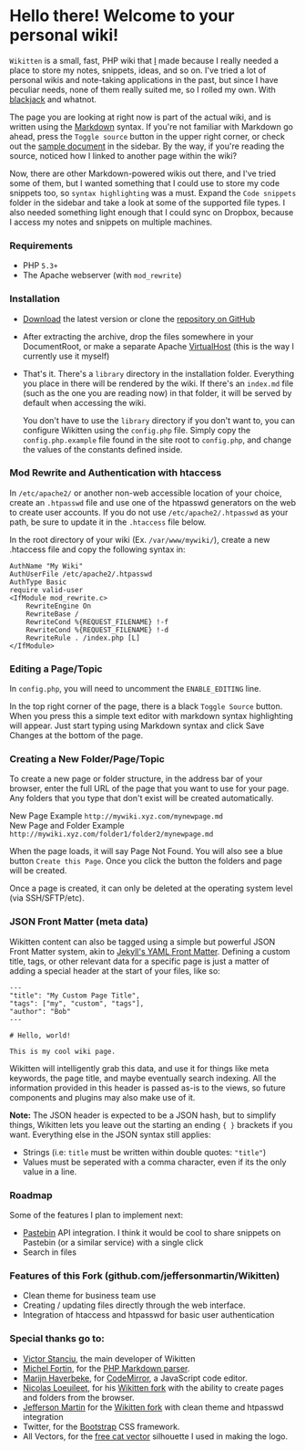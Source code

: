 # Hello there! Welcome to your personal wiki!

`Wikitten` is a small, fast, PHP wiki that [I][1] made because I really needed a place to store my notes, snippets, ideas, and so on. I've tried a lot of personal wikis and note-taking applications in the past, but since I have peculiar needs, none of them really suited me, so I rolled my own. With [blackjack](http://youtu.be/z5tZMDBXTRQ) and whatnot.

  [1]: https://github.com/victorstanciu

The page you are looking at right now is part of the actual wiki, and is written using the [Markdown](http://daringfireball.net/projects/markdown/syntax) syntax. If you're not familiar with Markdown go ahead, press the `Toggle source` button in the upper right corner, or check out the [sample document](Sample%20Markdown%20document.md) in the sidebar. By the way, if you're reading the source, noticed how I linked to another page within the wiki?

Now, there are other Markdown-powered wikis out there, and I've tried some of them, but I wanted something that I could use to store my code snippets too, so `syntax highlighting` was a must. Expand the `Code snippets` folder in the sidebar and take a look at some of the supported file types. I also needed something light enough that I could sync on Dropbox, because I access my notes and snippets on multiple machines.

### Requirements

* PHP `5.3+`
* The Apache webserver (with `mod_rewrite`)

### Installation

* [Download](https://github.com/victorstanciu/Wikitten/archive/master.zip) the latest version or clone the [repository on GitHub](https://github.com/victorstanciu/Wikitten)
* After extracting the archive, drop the files somewhere in your DocumentRoot, or make a separate Apache [VirtualHost](http://httpd.apache.org/docs/2.2/mod/core.html#virtualhost) (this is the way I currently use it myself)
* That's it. There's a `library` directory in the installation folder. Everything you place in there will be rendered by the wiki. If there's an `index.md` file (such as the one you are reading now) in that folder, it will be served by default when accessing the wiki.

  You don't have to use the `library` directory if you don't want to, you can configure Wikitten using
  the `config.php` file. Simply copy the `config.php.example` file found in the site root to `config.php`,
  and change the values of the constants defined inside.

### Mod Rewrite and Authentication with htaccess

In `/etc/apache2/` or another non-web accessible location of your choice, create an `.htpasswd` file and use one of the htpasswd generators on the web to create user accounts. If you do not use `/etc/apache2/.htpasswd` as your path, be sure to update it in the `.htaccess` file below.

In the root directory of your wiki (Ex. `/var/www/mywiki/`), create a new .htaccess file and copy the following syntax in:

	AuthName "My Wiki"
	AuthUserFile /etc/apache2/.htpasswd  
	AuthType Basic  
	require valid-user  
	<IfModule mod_rewrite.c>
		RewriteEngine On  
    	RewriteBase /  
    	RewriteCond %{REQUEST_FILENAME} !-f  
    	RewriteCond %{REQUEST_FILENAME} !-d  
    	RewriteRule . /index.php [L]  
	</IfModule>

### Editing a Page/Topic

In `config.php`, you will need to uncomment the `ENABLE_EDITING` line.

In the top right corner of the page, there is a black `Toggle Source` button. When you press this a simple text editor with markdown syntax highlighting will appear. Just start typing using Markdown syntax and click Save Changes at the bottom of the page. 

### Creating a New Folder/Page/Topic

To create a new page or folder structure, in the address bar of your browser, enter the full URL of the page that you want to use for your page. Any folders that you type that don't exist will be created automatically.  

New Page Example `http://mywiki.xyz.com/mynewpage.md`  
New Page and Folder Example `http://mywiki.xyz.com/folder1/folder2/mynewpage.md`  

When the page loads, it will say Page Not Found. You will also see a blue button `Create this Page`. Once you click the button the folders and page will be created.  

Once a page is created, it can only be deleted at the operating system level (via SSH/SFTP/etc).

### JSON Front Matter (meta data)

Wikitten content can also be tagged using a simple but powerful JSON Front Matter system, akin to [Jekyll's YAML Front Matter](https://github.com/mojombo/jekyll/wiki/YAML-Front-Matter). Defining a custom title, tags, or other
relevant data for a specific page is just a matter of adding a special header at the start of your files, like so:

    ---
    "title": "My Custom Page Title",
    "tags": ["my", "custom", "tags"],
    "author": "Bob"
    ---

    # Hello, world!

    This is my cool wiki page.

Wikitten will intelligently grab this data, and use it for things like meta keywords, the
page title, and maybe eventually search indexing. All the information provided in this
header is passed as-is to the views, so future components and plugins may also make use of it.

**Note:** The JSON header is expected to be a JSON hash, but to simplify things, Wikitten lets you leave out the starting an ending `{ }` brackets if you want. Everything else in the JSON syntax still applies:

- Strings (i.e: `title` must be written within double quotes: `"title"`)
- Values must be seperated with a comma character, even if its the only value in a line.

### Roadmap

Some of the features I plan to implement next:

* [Pastebin](http://pastebin.com/) API integration. I think it would be cool to share snippets on Pastebin (or a similar service) with a single click
* Search in files

### Features of this Fork (github.com/jeffersonmartin/Wikitten)
* Clean theme for business team use
* Creating / updating files directly through the web interface. 
* Integration of htaccess and htpasswd for basic user authentication

### Special thanks go to:

* [Victor Stanciu](http://victorstanciu.ro/), the main developer of Wikitten
* [Michel Fortin](http://michelf.ca/home/), for the [PHP Markdown parser](http://michelf.ca/projects/php-markdown/).
* [Marijn Haverbeke](http://marijnhaverbeke.nl/), for [CodeMirror](http://codemirror.net/), a JavaScript code editor.
* [Nicolas Loeuileet](http://github.com/nicosomb), for his [Wikitten fork](http://github.com/nicosomb/Wikitten) with the ability to create pages and folders from the browser.
* [Jefferson Martin](http://github.com/jeffersonmartin/) for the [Wikitten fork](http://github.com/jeffersonmartin/Wikitten) with clean theme and htpasswd integration
* Twitter, for the [Bootstrap](http://twitter.github.com/bootstrap/) CSS framework.
* All Vectors, for the [free cat vector](http://www.allvectors.com/cats-vector/) silhouette I used in making the logo.